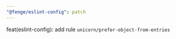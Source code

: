```yaml
---
"@fenge/eslint-config": patch
---
```


feat(eslint-config): add rule `unicorn/prefer-object-from-entries`
